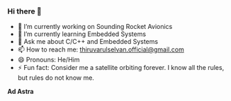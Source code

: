 ### Hi there 👋

- 🔭 I’m currently working on Sounding Rocket Avionics
- 🌱 I’m currently learning Embedded Systems
- 💬 Ask me about C/C++ and Embedded Systems
- 📫 How to reach me: thiruvarulselvan.official@gmail.com
- 😄 Pronouns: He/Him
- ⚡ Fun fact: Consider me a satellite orbiting forever. I know all the rules, but rules do not know me. 

****Ad Astra****

